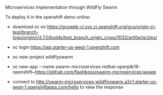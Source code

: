 Microservices implementation through WildFly Swarm

To deploy it in the openshift demo online:

- download oc on https://gcsweb-ci.svc.ci.openshift.org/gcs/origin-ci-test/branch-logs/origin/v3.7.0/builds/test_branch_origin_cross/1032/artifacts/zips/

- oc login https://api.starter-us-west-1.openshift.com
- oc new-project wildflyswarm
- oc new-app --name swarm-microservices redhat-openjdk18-openshift~https://github.com/flashboss/swarm-microservices:javaee

- connect to http://swarm-microservices-wildflyswarm.a3c1.starter-us-west-1.openshiftapps.com/hello to view the response
